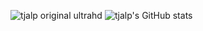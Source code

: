 ![tjalp original ultrahd](https://cdn.tjalp.net/branding/word/tjalp_original_ultrahd.png)
![tjalp's GitHub stats](https://github-readme-stats.vercel.app/api?username=tjalp&count_private=true&show_icons=true&theme=radical&hide_border=true&hide=stars,contribs&include_all_commits=true&hide_title=true)
